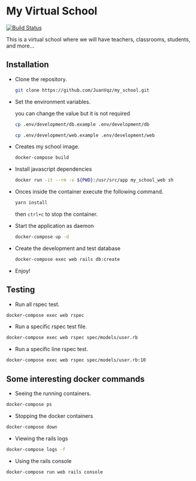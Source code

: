 # My Virtual School

[![Build Status](https://travis-ci.com/JuanVqz/my_school.svg?branch=master)](https://travis-ci.com/JuanVqz/my_school)

This is a virtual school where we will have teachers, classrooms, students, and more...

## Installation

- Clone the repository.

  ```sh
  git clone https://github.com/JuanVqz/my_school.git
  ```

- Set the environment variables.

  you can change the value but it is not required

  ```sh
  cp .env/development/db.example .env/development/db

  cp .env/development/web.example .env/development/web
  ```

- Creates my school image.

  ```sh
  docker-compose build
  ```

- Install javascript dependencies

  ```sh
  docker run -it --rm -v ${PWD}:/usr/src/app my_school_web sh
  ```

- Onces inside the container execute the following command.

  ```sh
  yarn install
  ```
  then `ctrl+c` to stop the container.

- Start the application as daemon

  ```sh
  docker-compose up -d
  ```

- Create the development and test database

  ```sh
  docker-compose exec web rails db:create
  ```

- Enjoy!

## Testing

- Run all rspec test.

```sh
docker-compose exec web rspec
```

- Run a specific rspec test file.

```sh
docker-compose exec web rspec spec/models/user.rb
```

- Run a specific line rspec test.

```sh
docker-compose exec web rspec spec/models/user.rb:10
```

## Some interesting docker commands

- Seeing the running containers.

```sh
docker-compose ps
```

- Stopping the docker containers

```sh
docker-compose down
```

- Viewing the rails logs

```sh
docker-compose logs -f
```

- Using the rails console

```sh
docker-compose run web rails console
```
